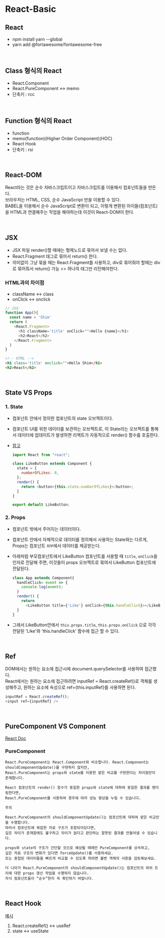 # React-Basic

## React

- npm install yarn --global
- yarn add @fortawesome/fontawesome-free

<br/>

## Class 형식의 React

- React.Component
- React.PureComponent <-> memo
- 단축키 : rcc

<br/>

## Function 형식의 React

- function
- memo(function)(Higher Order Component)(HOC)
- React Hook
- 단축키 : rsi

<br/>

## React-DOM

React라는 것은 순수 자바스크립트이고 자바스크립트를 이용해서 컴포넌트들을 만든다.  
브라우저는 HTML, CSS, 순수 JavaScript 만을 이용할 수 있다.  
BABEL을 이용해서 순수 JavaScript로 변환이 되고, 이렇게 변환된 아이들(컴포넌트)을 HTML과 연결해주는 작업을 해야하는데 이것이 React-DOM이 한다.

<br/>

## JSX

- JSX 파일 render()할 때에는 형제노드로 묶어서 보낼 수는 없다.
- React.Fragment 태그로 묶어서 return() 한다.
- 의미없이 그냥 묶을 때는 React.Fragment를 사용하고, div로 묶어줘야 할때는 div로 묶어줘서 return() 가능 >> 하나의 태그만 리턴해야한다.

### HTML과의 차이점

- className <-> class
- onClick <-> onclick

```Javascript
// JSX
function App(){
  const name = 'Shim'
  return (
    <React.Fragment>
      <h1 className='title' onClick="">Hello {name}</h1>
      <h2>React</h2>
    </React.Fragment>
  )
}
```

```HTML
<!-- HTML -->
<h1 class='title' onclick="">Hello Shim</h1>
<h2>React</h2>
```

<br/>

## State VS Props

### 1. State

- 컴포넌트 안에서 정의한 컴포넌트의 state 오브젝트이다.
- 컴포넌트 UI를 위한 데이터를 보관하는 오브젝트로, 이 State라는 오브젝트를 통해서 데이터에 업데이트가 발생하면 리액트가 자동적으로 render() 함수를 호출한다.
- [참고](.\src\components\habit.jsx)

  ```javascript
  import React from "react";

  class LikeButton extends Component {
    state = {
      numberOfLikes: 0,
    };
    render() {
      return <button>{this.state.numberOfLikes}</button>;
    }
  }

  export default LikeButton;
  ```

### 2. Props

- 컴포넌트 밖에서 주어지는 데이터이다.
- 컴포넌트 안에서 자체적으로 데이터를 정의해서 사용하는 State와는 다르게, Props는 컴포넌트 `외부`에서 데이터를 제공받는다.
- 아래처럼 부모컴포넌트에서 LikeButton 컴포넌트를 사용할 때 `title`, `onClick`을 인자로 전달해 주면, 이것들이 props 오브젝트로 묶여서 LikeButton 컴포넌트에 전달된다.

  ```javaScript
  class App extends Component{
    handleClick= event => {
      console.log(event);
    }
    render() {
      return
        <LikeButton title={'Like'} onClick={this.handleClick}></LikeButton>
    }
  }
  ```

- 그래서 LikeButton안에서 `this.props.title`, `this.props.onClick` 으로 각각 전달된 'Like'와 'this.handleClick' 함수에 접근 할 수 있다.

<br />

## Ref

DOM에서는 원하는 요소에 접근시에 document.querySelector를 사용하여 접근했다.  
React에서는 원하는 요소에 접근하려면 inputRef = React.createRef()로 객체를 생성해주고, 원하는 요소에 속성으로 ref={this.inputRef}를 사용하면 된다.

```javaScript
inputRef = React.createRef();
<input ref={inputRef} />
```

<br/>

## PureComponent VS Component

[React Doc](https://reactjs.org/docs/react-api.html)

### PureComponent

```
React.PureComponent는 React.Component와 비슷합니다. React.Component는 shouldComponentUpdate()를 구현하지 않지만,
React.PureComponent는 props와 state를 이용한 얕은 비교를 구현한다는 차이점만이 존재합니다.

React 컴포넌트의 render() 함수가 동일한 props와 state에 대하여 동일한 결과를 렌더링한다면,
React.PureComponent를 사용하여 경우에 따라 성능 향상을 누릴 수 있습니다.

주의

React.PureComponent의 shouldComponentUpdate()는 컴포넌트에 대하여 얕은 비교만을 수행합니다.
따라서 컴포넌트에 복잡한 자료 구조가 포함되어있다면,
깊은 차이가 존재함에도 불구하고 차이가 없다고 판단하는 잘못된 결과를 만들어낼 수 있습니다.

props와 state의 구조가 간단할 것으로 예상될 때에만 PureComponent를 상속하고,
깊은 자료 구조의 변화가 있다면 forceUpdate()를 사용하세요.
또는 중첩된 데이터들을 빠르게 비교할 수 있도록 하려면 불변 객체의 사용을 검토해보세요.

더 나아가 React.PureComponent의 shouldComponentUpdate()는 컴포넌트의 하위 트리에 대한 props 갱신 작업을 수행하지 않습니다.
자식 컴포넌트들이 “순수”한지 꼭 확인하기 바랍니다.
```

<br/>

## React Hook

[예시](./src/components/simpleHabit.jsx)

1. React.createRef() <-> useRef
2. state <-> useState
